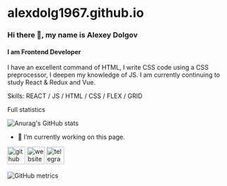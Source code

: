 # alexdolg1967.github.io

### Hi there 👋, my name is Alexey Dolgov
#### I am Frontend Developer


I have an excellent command of HTML, I write CSS code using a CSS preprocessor, I deepen my knowledge of JS.
I am currently continuing to study React & Redux and Vue.

Skills: REACT / JS / HTML / CSS / FLEX / GRID

Full statistics

![Anurag's GitHub stats](https://github-readme-stats.vercel.app/api?username=alexdolg1967&show_icons=true)


- 🔭 I’m currently working on this page. 


[<img src='https://cdn.jsdelivr.net/npm/simple-icons@3.0.1/icons/github.svg' alt='github' height='40'>](https://github.com/alexdolg1967)  [<img src='https://cdn.jsdelivr.net/npm/simple-icons@3.0.1/icons/icloud.svg' alt='website' height='40'>](alexdolg.ru)  [<img src='https://cdn.jsdelivr.net/npm/simple-icons@3.0.1/icons/telegram.svg' alt='telegram' height='40'>](https://t.me/alexdolg1967)  

![GitHub metrics](https://metrics.lecoq.io/alexdolg1967)  


